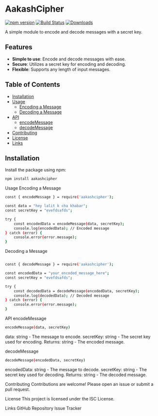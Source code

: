 # AakashCipher

[![npm version](https://img.shields.io/npm/v/aakashcipher)](https://www.npmjs.com/package/aakashcipher)
[![Build Status](https://img.shields.io/travis/username/aakashcipher)](https://travis-ci.org/username/aakashcipher)
[![Downloads](https://img.shields.io/npm/dm/aakashcipher)](https://www.npmjs.com/package/aakashcipher)

A simple module to encode and decode messages with a secret key.

## Features

- **Simple to use**: Encode and decode messages with ease.
- **Secure**: Utilizes a secret key for encoding and decoding.
- **Flexible**: Supports any length of input messages.

## Table of Contents

- [Installation](#installation)
- [Usage](#usage)
  - [Encoding a Message](#encoding-a-message)
  - [Decoding a Message](#decoding-a-message)
- [API](#api)
  - [encodeMessage](#encodemessage)
  - [decodeMessage](#decodemessage)
- [Contributing](#contributing)
- [License](#license)
- [Links](#links)

## Installation

Install the package using npm:

```bash
npm install aakashcipher
```

Usage
Encoding a Message
```bash
const { encodeMessage } = require('aakashcipher');

const data = "hey lalit k cha khabar";
const secretKey = "evefdsafds";

try {
    const encodedData = encodeMessage(data, secretKey);
    console.log(encodedData); // Encoded message
} catch (error) {
    console.error(error.message);
}

```
Decoding a Message
```bash

const { decodeMessage } = require('aakashcipher');

const encodedData = "your_encoded_message_here";
const secretKey = "evefdsafds";

try {
    const decodedData = decodeMessage(encodedData, secretKey);
    console.log(decodedData); // Decoded message
} catch (error) {
    console.error(error.message);
}

```

API
encodeMessage
```bash
encodeMessage(data, secretKey)
```
data: string - The message to encode.
secretKey: string - The secret key used for encoding.
Returns: string - The encoded message.

decodeMessage
```bash
decodeMessage(encodedData, secretKey)
```
encodedData: string - The message to decode.
secretKey: string - The secret key used for decoding.
Returns: string - The decoded message.

Contributing
Contributions are welcome! Please open an issue or submit a pull request.

License
This project is licensed under the ISC License.

Links
GitHub Repository
Issue Tracker
